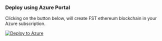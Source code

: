 ### Deploy using Azure Portal

Clicking on the button below, will create FST ethereum blockchain in your Azure subscription.

[![Deploy to Azure](http://azuredeploy.net/deploybutton.png)](https://portal.azure.com/#create/Microsoft.Template/uri/https%3A%2F%2Fraw.githubusercontent.com%2Ffstnetwork%2Fazure-templates%2Fmaster%2Fethereum-consortium%2FmainTemplate.json)
